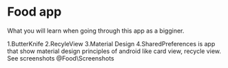 # Food app 
What you will learn when going through this app as a bigginer.

1.ButterKnife
2.RecyleView
3.Material Design
4.SharedPreferences
is app that show material design principles of android like card view, recycle view.
See screenshots @Food\Screenshots
